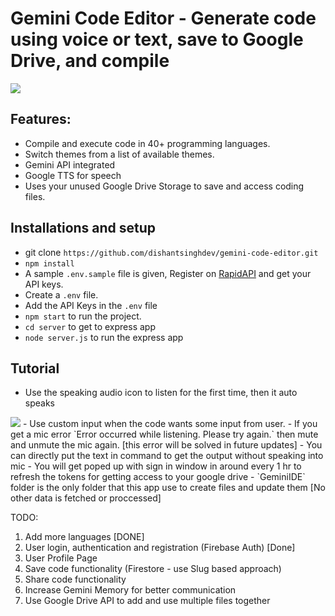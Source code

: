 # Gemini Code Editor - Generate code using voice or text, save to Google Drive, and compile

<img src="https://i.ibb.co/3dF0vP2/Screenshot-2024-08-15-at-11-03-59-AM.png" />

## Features: 
- Compile and execute code in 40+ programming languages.
- Switch themes from a list of available themes.
- Gemini API integrated
- Google TTS for speech
- Uses your unused Google Drive Storage to save and access coding files.

## Installations and setup

- git clone `https://github.com/dishantsinghdev/gemini-code-editor.git`
- `npm install`
- A sample `.env.sample` file is given, Register on <a href="https://rapidapi.com/judge0-official/api/judge0-ce/pricing" target="__blank">RapidAPI</a> and get your API keys.
- Create a `.env` file.
- Add the API Keys in the `.env` file
- `npm start` to run the project.
- `cd server` to get to express app
- `node server.js` to run the express app 


## Tutorial

- Use the speaking audio icon to listen for the first time, then it auto speaks
<img src="https://i.ibb.co/L19jVQJ/Screenshot-2024-08-15-at-12-22-47-PM.png"/>
- Use custom input when the code wants some input from user.
- If you get a mic error `Error occurred while listening. Please try again.` then mute and unmute the mic again. [this error will be solved in future updates]
- You can directly put the text in command to get the output without speaking into mic
- You will get poped up with sign in window in around every 1 hr to refresh the tokens for getting access to your google drive
- `GeminiIDE` folder is the only folder that this app use to create files and update them [No other data is fetched or proccessed]

TODO:

1. Add more languages [DONE]
2. User login, authentication and registration (Firebase Auth) [Done]
3. User Profile Page 
4. Save code functionality (Firestore - use Slug based approach)
5. Share code functionality
6. Increase Gemini Memory for better communication
7. Use Google Drive API to add and use multiple files together
